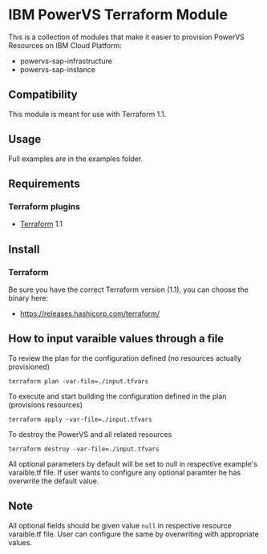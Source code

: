 # IBM PowerVS Terraform Module

This is a collection of modules that make it easier to provision PowerVS Resources on IBM Cloud Platform:

* powervs-sap-infrastructure
* powervs-sap-instance


## Compatibility

This module is meant for use with Terraform 1.1.

## Usage

Full examples are in the examples folder.

## Requirements

### Terraform plugins

- [Terraform](https://www.terraform.io/downloads.html) 1.1
## Install

### Terraform

Be sure you have the correct Terraform version (1.1), you can choose the binary here:
- https://releases.hashicorp.com/terraform/

## How to input varaible values through a file

To review the plan for the configuration defined (no resources actually provisioned)

`terraform plan -var-file=./input.tfvars`

To execute and start building the configuration defined in the plan (provisions resources)

`terraform apply -var-file=./input.tfvars`

To destroy the PowerVS and all related resources

`terraform destroy -var-file=./input.tfvars`

All optional parameters by default will be set to null in respective example's varaible.tf file. If user wants to configure any optional paramter he has overwrite the default value.

## Note

All optional fields should be given value `null` in respective resource varaible.tf file. User can configure the same by overwriting with appropriate values.
